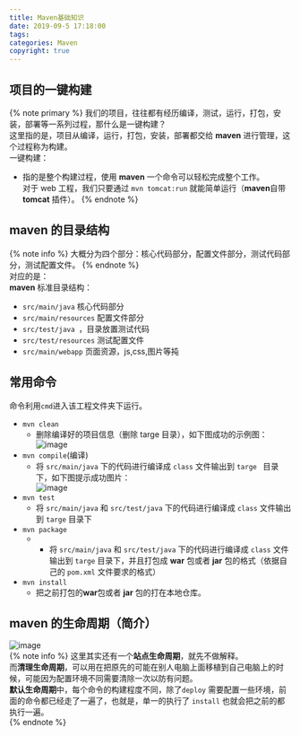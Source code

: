 ```yaml
---
title: Maven基础知识
date: 2019-09-5 17:18:00
tags: 
categories: Maven
copyright: true
---
```

## 项目的一键构建
{% note primary %}
我们的项目，往往都有经历编译，测试，运行，打包，安装，部署等一系列过程，那什么是一键构建？  
这里指的是，项目从编译，运行，打包，安装，部署都交给 **maven** 进行管理，这个过程称为构建。  
一键构建：  
- 指的是整个构建过程，使用 **maven** 一个命令可以轻松完成整个工作。  
对于 web 工程，我们只要通过 ``mvn tomcat:run`` 就能简单运行（**maven**自带 **tomcat** 插件）。
{% endnote %}
<!-- more -->
## maven 的目录结构
{% note info %}
大概分为四个部分：核心代码部分，配置文件部分，测试代码部分，测试配置文件。
{% endnote %}  
对应的是：  
**maven** 标准目录结构：  
- ``src/main/java`` 核心代码部分
- ``src/main/resources`` 配置文件部分  
- ``src/test/java ``，目录放置测试代码
- ``src/test/resources`` 测试配置文件
- ``src/main/webapp`` 页面资源，js,css,图片等扽
## 常用命令
命令利用``cmd``进入该工程文件夹下运行。  
- ``mvn clean``
    - 删除编译好的项目信息（删除 targe 目录），如下图成功的示例图：  
![image](https://note.youdao.com/yws/public/resource/359e08a52f64deaac553adb0132327ad/xmlnote/6AE5F83CB6064D80A8CC9941A0B0F033/11505)  
- ``mvn compile``(编译)
    - 将 ``src/main/java`` 下的代码进行编译成 ``class`` 文件输出到 ``targe `` 目录下，如下图提示成功图片：  
![image](https://note.youdao.com/yws/public/resource/359e08a52f64deaac553adb0132327ad/xmlnote/13837F20481D4F7F9F1208E991F52CBE/11507)
- ``mvn test``
    - 将 ``src/main/java`` 和 ``src/test/java`` 下的代码进行编译成 ``class`` 文件输出到 ``targe`` 目录下
- ``mvn package``
    - - 将 ``src/main/java`` 和 ``src/test/java`` 下的代码进行编译成 ``class`` 文件输出到 ``targe`` 目录下，并且打包成 **war** 包或者 **jar** 包的格式（依据自己的 ``pom.xml`` 文件要求的格式）
- ``mvn install``
    - 把之前打包的**war**包或者  **jar** 包的打在本地仓库。
  
## maven 的生命周期（简介）
![image](https://note.youdao.com/yws/public/resource/359e08a52f64deaac553adb0132327ad/xmlnote/70868B0C90EC4EDBA14EED96BD7B05DC/11589)  
{% note info %}
这里其实还有一个**站点生命周期**，就先不做解释。  
而**清理生命周期**，可以用在把原先的可能在别人电脑上面移植到自己电脑上的时候，可能因为配置环境不同需要清除一次以防有问题。   
**默认生命周期**中，每个命令的构建程度不同，除了``deploy`` 需要配置一些环境，前面的命令都已经走了一遍了，也就是，单一的执行了 ``install``  也就会把之前的都执行一遍。  
{% endnote %}

